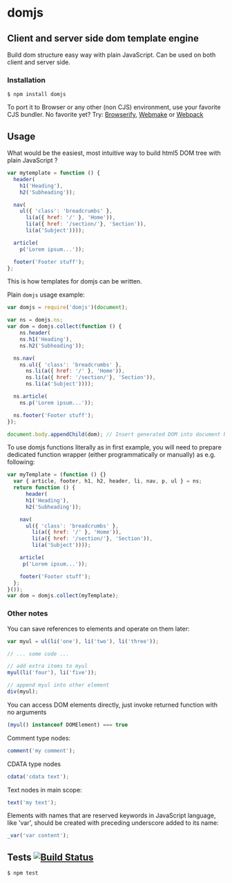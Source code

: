 # domjs
## Client and server side dom template engine

Build dom structure easy way with plain JavaScript. Can be used on both client
and server side.

### Installation

	$ npm install domjs

To port it to Browser or any other (non CJS) environment, use your favorite CJS bundler. No favorite yet? Try: [Browserify](http://browserify.org/), [Webmake](https://github.com/medikoo/modules-webmake) or [Webpack](http://webpack.github.io/)

## Usage

What would be the easiest, most intuitive way to build html5 DOM tree with plain
JavaScript ?

```javascript
var mytemplate = function () {
  header(
    h1('Heading'),
    h2('Subheading'));

  nav(
    ul({ 'class': 'breadcrumbs' },
      li(a({ href: '/' }, 'Home')),
      li(a({ href: '/section/'}, 'Section')),
      li(a('Subject'))));

  article(
    p('Lorem ipsum...'));

  footer('Footer stuff');
};
```

This is how templates for domjs can be written.

Plain `domjs` usage example:

```javascript
var domjs = require('domjs')(document);

var ns = domjs.ns;
var dom = domjs.collect(function () {
	ns.header(
    ns.h1('Heading'),
    ns.h2('Subheading'));

  ns.nav(
    ns.ul({ 'class': 'breadcrumbs' },
      ns.li(a({ href: '/' }, 'Home')),
      ns.li(a({ href: '/section/'}, 'Section')),
      ns.li(a('Subject'))));

  ns.article(
    ns.p('Lorem ipsum...'));

  ns.footer('Footer stuff');
});

document.body.appendChild(dom); // Insert generated DOM into document body
```

To use domjs functions literally as in first example, you will need to prepare dedicated function wrapper
(either programmatically or manually) as e.g. following:

```javascript
var myTemplate = (function () {}
  var { article, footer, h1, h2, header, li, nav, p, ul } = ns;
  return function () {
	  header(
      h1('Heading'),
      h2('Subheading'));

    nav(
      ul({ 'class': 'breadcrumbs' },
        li(a({ href: '/' }, 'Home')),
        li(a({ href: '/section/'}, 'Section')),
        li(a('Subject'))));

    article(
     p('Lorem ipsum...'));

    footer('Footer stuff');
  };
}());
var dom = domjs.collect(myTemplate);
```

### Other notes

You can save references to elements and operate on them later:

```javascript
var myul = ul(li('one'), li('two'), li('three'));

// ... some code ...

// add extra items to myul
myul(li('four'), li('five'));

// append myul into other element
div(myul);
```

You can access DOM elements directly, just invoke returned function with no
arguments

```javascript
(myul() instanceof DOMElement) === true
```

Comment type nodes:

```javascript
comment('my comment');
```

CDATA type nodes

```javascript
cdata('cdata text');
```

Text nodes in main scope:

```javascript
text('my text');
```

Elements with names that are reserved keywords in JavaScript language, like
'var', should be created with preceding underscore added to its name:

```javascript
_var('var content');
```

## Tests [![Build Status](https://secure.travis-ci.org/medikoo/domjs.png?branch=master)](https://secure.travis-ci.org/medikoo/domjs)

	$ npm test
